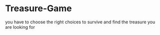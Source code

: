 # Treasure-Game
you have to choose the right choices to survive  and find the treasure you are looking for
